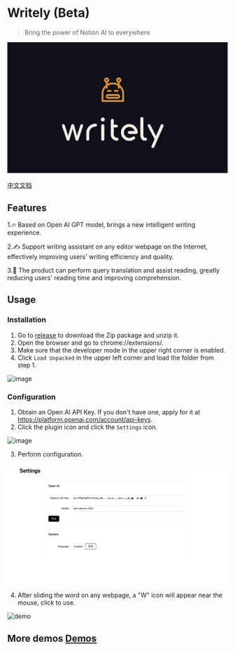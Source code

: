 # Writely (Beta) 
> Bring the power of Notion AI to everywhere 

![](./assets/logo.png) 

[中文文档](README-CN.md) 

## Features 
1.🔥 Based on Open AI GPT model, brings a new intelligent writing experience. 

2.✍️ Support writing assistant on any editor webpage on the Internet, effectively improving users' writing efficiency and quality. 

3.📖 The product can perform query translation and assist reading, greatly reducing users' reading time and improving comprehension. 

## Usage 
### Installation 
1. Go to [release](https://github.com/anc95/writely/releases) to download the Zip package and unzip it. 
2. Open the browser and go to chrome://extensions/. 
3. Make sure that the developer mode in the upper right corner is enabled. 
4. Click `Load Unpacked` in the upper left corner and load the folder from step 1. 

<img width="1708" alt="image" src="https://user-images.githubusercontent.com/13167934/223933464-e8518da6-86eb-4bc3-b2cd-72497cbe5c18.png"> 

### Configuration 
1. Obtain an Open AI API Key. If you don't have one, apply for it at https://platform.openai.com/account/api-keys. 
2. Click the plugin icon and click the `Settings` icon. 

<img width="430" alt="image" src="https://user-images.githubusercontent.com/13167934/223933756-b001d01a-899c-42e5-be14-753357a1bba5.png"> 


3. Perform configuration.

![](./assets/config.png) 


4. After sliding the word on any webpage, a "W" icon will appear near the mouse, click to use. 

![demo](https://user-images.githubusercontent.com/13167934/224236822-eb1cc963-77e5-4820-aa6d-63088989c0cf.gif) 

## More demos [Demos](./DEMO.md)
